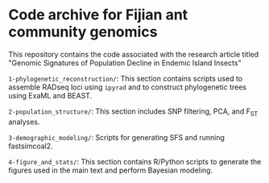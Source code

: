
# Code archive for Fijian ant community genomics

This repository contains the code associated with the research article titled "Genomic Signatures of Population Decline in Endemic Island Insects"

`1-phylogenetic_reconstruction/`: This section contains scripts used to assemble RADseq loci using `ipyrad` and to construct phylogenetic trees using ExaML and BEAST.

`2-population_structure/`: This section includes SNP filtering, PCA, and F<sub>ST</sub> analyses.

`3-demographic_modeling/`: Scripts for generating SFS and running fastsimcoal2.

`4-figure_and_stats/`: This section contains R/Python scripts to generate the figures used in the main text and perform Bayesian modeling.
